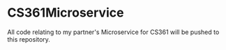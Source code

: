 # CS361Microservice
All code relating to my partner's Microservice for CS361 will be pushed to this repository.

